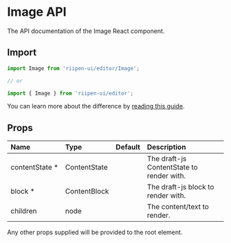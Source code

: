 <!--- This documentation is automatically generated, do not try to edit it. -->

# Image API

<p class="description">The API documentation of the Image React component.</p>

## Import

```js
import Image from 'riipen-ui/editor/Image';

// or

import { Image } from 'riipen-ui/editor';
```

You can learn more about the difference by [reading this guide](/guides/bundle-size).

## Props

| Name | Type | Default | Description |
|:-----|:-----|:--------|:------------|
| <span class="prop-name required">contentState&nbsp;*</span> | <span class="prop-type">ContentState</span> |  | The draft-js ContentState to render with. |
| <span class="prop-name required">block&nbsp;*</span> | <span class="prop-type">ContentBlock</span> |  | The draft-js block to render with. |
| <span class="prop-name">children</span> | <span class="prop-type">node</span> |  | The content/text to render. |


Any other props supplied will be provided to the root element.